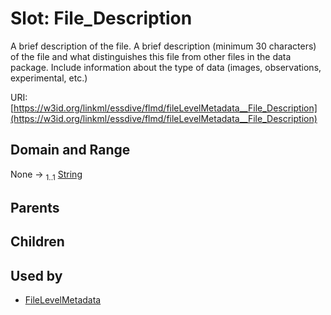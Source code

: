 
# Slot: File_Description


A brief description of the file. A brief description (minimum 30 characters) of the file and what distinguishes this file from other files in the data package. Include information about the type of data (images, observations, experimental, etc.)

URI: [https://w3id.org/linkml/essdive/flmd/fileLevelMetadata__File_Description](https://w3id.org/linkml/essdive/flmd/fileLevelMetadata__File_Description)


## Domain and Range

None &#8594;  <sub>1..1</sub> [String](types/String.md)

## Parents


## Children


## Used by

 * [FileLevelMetadata](FileLevelMetadata.md)
